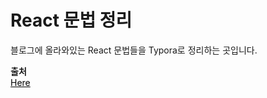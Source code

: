 # React 문법 정리

블로그에 올라와있는 React 문법들을 Typora로 정리하는 곳입니다. 

<b>출처</b>
<br>
<a href="https://react.vlpt.us/" style="color:black">Here</a>

